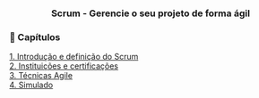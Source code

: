 <div align="center">
  
  ### Scrum - Gerencie o seu projeto de forma ágil
  
</div>

### 📜 Capítulos

[1. Introdução e definição do Scrum](https://github.com/RobsonVinicius/Scrum/blob/main/Docs%20Estudos/1.%20Scrum%20-%20Gerencie%20o%20seu%20projeto%20%20de%20forma%20%C3%A1gil/1.%20Introdu%C3%A7%C3%A3o%20e%20defini%C3%A7%C3%A3o%20do%20Scrum.md)<br>
[2. Instituições e certificações](https://github.com/RobsonVinicius/Scrum/blob/main/Docs%20Estudos/1.%20Scrum%20-%20Gerencie%20o%20seu%20projeto%20%20de%20forma%20%C3%A1gil/2.%20Institui%C3%A7%C3%B5es%20e%20certifica%C3%A7%C3%B5es.md)<br>
[3. Técnicas Agile](https://github.com/RobsonVinicius/Scrum/blob/main/Docs%20Estudos/1.%20Scrum%20-%20Gerencie%20o%20seu%20projeto%20%20de%20forma%20%C3%A1gil/3.%20T%C3%A9cnicas%20Agile.md)<br>
[4. Simulado](https://github.com/RobsonVinicius/Scrum/blob/main/1.%20Scrum%20-%20Gerencie%20o%20seu%20projeto%20%20de%20forma%20%C3%A1gil/4.%20Simulado.md) 
